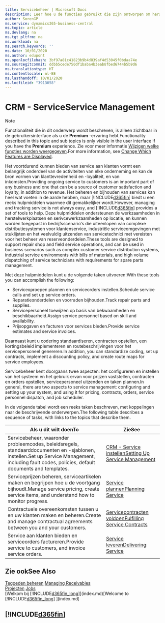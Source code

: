 ```yaml
---
title: Servicebeheer | Microsoft Docs
description: Leer hoe u de functies gebruikt die zijn ontworpen om herstelwerkplaats- en serivcewerkzaamheden te ondersteunen.
author: SorenGP
ms.service: dynamics365-business-central
ms.topic: article
ms.devlang: na
ms.tgt_pltfrm: na
ms.workload: na
ms.search.keywords: ''
ms.date: 10/01/2020
ms.author: edupont
ms.openlocfilehash: 3bf97a81c41823b9b4d839af4d53045f0bdaa74e
ms.sourcegitcommit: ddbb5cede750df1baba4b3eab8fbed6744b5b9d6
ms.translationtype: HT
ms.contentlocale: nl-BE
ms.lasthandoff: 10/01/2020
ms.locfileid: "3913058"
---
```

# <a name="service-management"></a><span data-ttu-id="d43a3-103">CRM - Service</span><span class="sxs-lookup"><span data-stu-id="d43a3-103">Service Management</span></span>
> [!NOTE]
> <span data-ttu-id="d43a3-104">Functionaliteit die in dit onderwerp wordt beschreven, is alleen zichtbaar in de gebruikersinterface als u de **Premium** -ervaring hebt.</span><span class="sxs-lookup"><span data-stu-id="d43a3-104">Functionality described in this topic and sub topics is only visible in the user interface if you have the **Premium** experience.</span></span> <span data-ttu-id="d43a3-105">Zie voor meer informatie [Wijzigen welke functies worden weergegeven](ui-experiences.md).</span><span class="sxs-lookup"><span data-stu-id="d43a3-105">For more information, see [Change Which Features are Displayed](ui-experiences.md).</span></span>

<span data-ttu-id="d43a3-106">Het voortdurend kunnen bieden van service aan klanten vormt een belangrijk onderdeel van de activiteiten van elke onderneming en kan de bron vormen van klanttevredenheid en -loyaliteit, en van inkomsten.</span><span class="sxs-lookup"><span data-stu-id="d43a3-106">Providing ongoing service to customers is an important part of any business and one that can be a source of customer satisfaction and loyalty, in addition to revenue.</span></span> <span data-ttu-id="d43a3-107">Het beheren en bijhouden van services kan heel wat voeten in de aarde hebben, maar [!INCLUDE[d365fin](includes/d365fin_md.md)] biedt u een reeks hulpmiddelen waarmee dit gemakkelijker wordt.</span><span class="sxs-lookup"><span data-stu-id="d43a3-107">However, managing and tracking service is not always easy, and [!INCLUDE[d365fin](includes/d365fin_md.md)] provides a set of tools to help.</span></span> <span data-ttu-id="d43a3-108">Deze hulpmiddelen ondersteunen de werkzaamheden in herstelwerkplaatsen en serivcewerkzaamheden op locatie, en kunnen worden toegepast in bedrijfsscenario's die uiteenlopen van complexe distributiesystemen voor klantenservice, industriële serviceomgevingen met stuklijsten en het veelvuldig uitzenden van servicetechnici met vereisten voor het beheer van reserveonderdelen.</span><span class="sxs-lookup"><span data-stu-id="d43a3-108">These tools are designed to support repair shop and field service operations, and can be used in business scenarios such as complex customer service distribution systems, industrial service environments with bills of materials, and high volume dispatching of service technicians with requirements for spare parts management.</span></span>  

 <span data-ttu-id="d43a3-109">Met deze hulpmiddelen kunt u de volgende taken uitvoeren:</span><span class="sxs-lookup"><span data-stu-id="d43a3-109">With these tools you can accomplish the following:</span></span>  

* <span data-ttu-id="d43a3-110">Serviceoproepen plannen en serviceorders instellen.</span><span class="sxs-lookup"><span data-stu-id="d43a3-110">Schedule service calls and set up service orders.</span></span>  
* <span data-ttu-id="d43a3-111">Reparatieonderdelen en voorraden bijhouden.</span><span class="sxs-lookup"><span data-stu-id="d43a3-111">Track repair parts and supplies.</span></span>  
* <span data-ttu-id="d43a3-112">Servicepersoneel toewijzen op basis van bekwaamheden en beschikbaarheid.</span><span class="sxs-lookup"><span data-stu-id="d43a3-112">Assign service personnel based on skill and availability.</span></span>  
* <span data-ttu-id="d43a3-113">Prijsopgaven en facturen voor services bieden.</span><span class="sxs-lookup"><span data-stu-id="d43a3-113">Provide service estimates and service invoices.</span></span>  

<span data-ttu-id="d43a3-114">Daarnaast kunt u codering standaardiseren, contracten opstellen, een kortingsbeleid implementeren en routebeschrijvingen voor het servicepersoneel genereren.</span><span class="sxs-lookup"><span data-stu-id="d43a3-114">In addition, you can standardize coding, set up contracts, implement a discounting policy, and create route maps for service employees.</span></span>  

<span data-ttu-id="d43a3-115">Servicebeheer kent doorgaans twee aspecten: het configureren en instellen van het systeem en het gebruik ervan voor prijzen vaststellen, contracten en orders opstellen, servicepersoneel uitzenden en taken plannen.</span><span class="sxs-lookup"><span data-stu-id="d43a3-115">In general, there are two aspects to service management: configuring and setting up your system, and using it for pricing, contracts, orders, service personnel dispatch, and job scheduler.</span></span>  

<span data-ttu-id="d43a3-116">In de volgende tabel wordt een reeks taken beschreven, met koppelingen naar de beschrijvende onderwerpen.</span><span class="sxs-lookup"><span data-stu-id="d43a3-116">The following table describes a sequence of tasks, with links to the topics that describe them.</span></span>   

|<span data-ttu-id="d43a3-117">**Als u dit wilt doen**</span><span class="sxs-lookup"><span data-stu-id="d43a3-117">**To**</span></span>|<span data-ttu-id="d43a3-118">**Zie**</span><span class="sxs-lookup"><span data-stu-id="d43a3-118">**See**</span></span>|  
|------------|-------------|  
|<span data-ttu-id="d43a3-119">Servicebeheer, waaronder probleemcodes, beleidsregels, standaarddocumenten en -sjablonen, instellen.</span><span class="sxs-lookup"><span data-stu-id="d43a3-119">Set up Service Management, including fault codes, policies, default documents and templates.</span></span>|[<span data-ttu-id="d43a3-120">CRM - Service instellen</span><span class="sxs-lookup"><span data-stu-id="d43a3-120">Setting Up Service Management</span></span>](service-setup-service.md)|  
|<span data-ttu-id="d43a3-121">Serviceprijzen beheren, serviceartikelen maken en begrijpen hoe u de voortgang bijhoudt.</span><span class="sxs-lookup"><span data-stu-id="d43a3-121">Manage service pricing, create service items, and understand how to monitor progress.</span></span>|[<span data-ttu-id="d43a3-122">Service plannen</span><span class="sxs-lookup"><span data-stu-id="d43a3-122">Planning Service</span></span>](service-plan-service.md)|  
|<span data-ttu-id="d43a3-123">Contractuele overeenkomsten tussen u en uw klanten maken en beheren.</span><span class="sxs-lookup"><span data-stu-id="d43a3-123">Create and manage contractual agreements between you and your customers.</span></span>|[<span data-ttu-id="d43a3-124">Servicecontracten voldoen</span><span class="sxs-lookup"><span data-stu-id="d43a3-124">Fulfilling Service Contracts</span></span>](service-fulfill-service-contracts.md)|  
|<span data-ttu-id="d43a3-125">Service aan klanten bieden en serviceorders factureren.</span><span class="sxs-lookup"><span data-stu-id="d43a3-125">Provide service to customers, and invoice service orders.</span></span>|[<span data-ttu-id="d43a3-126">Service leveren</span><span class="sxs-lookup"><span data-stu-id="d43a3-126">Delivering Service</span></span>](service-deliver-service.md)|  

## <a name="see-also"></a><span data-ttu-id="d43a3-127">Zie ook</span><span class="sxs-lookup"><span data-stu-id="d43a3-127">See Also</span></span>  
<span data-ttu-id="d43a3-128">[Tegoeden beheren](receivables-manage-receivables.md) </span><span class="sxs-lookup"><span data-stu-id="d43a3-128">[Managing Receivables](receivables-manage-receivables.md) </span></span>  
<span data-ttu-id="d43a3-129">[Projecten](projects-how-create-jobs.md) </span><span class="sxs-lookup"><span data-stu-id="d43a3-129">[Jobs](projects-how-create-jobs.md) </span></span>  
<span data-ttu-id="d43a3-130">[Welkom bij [!INCLUDE[d365fin_long](includes/d365fin_long_md.md)]](index.md)</span><span class="sxs-lookup"><span data-stu-id="d43a3-130">[Welcome to [!INCLUDE[d365fin_long](includes/d365fin_long_md.md)] ](index.md)</span></span>

## [!INCLUDE[d365fin](includes/free_trial_md.md)]  
